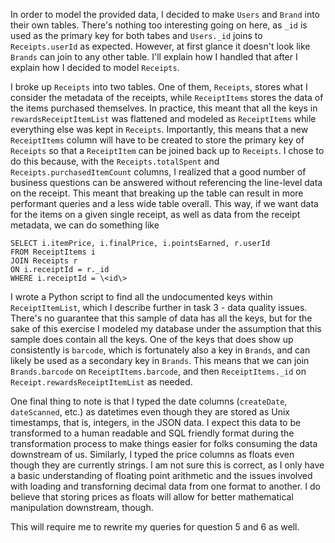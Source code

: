 In order to model the provided data, I decided to make `Users` and `Brand` into their own tables. There's nothing too interesting going on here, as `_id` is used as the primary key for both tabes and `Users._id` joins to `Receipts.userId` as expected. However, at first glance it doesn't look like `Brands` can join to any other table. I'll explain how I handled that after I explain how I decided to model `Receipts`.

I broke up `Receipts` into two tables. One of them, `Receipts`, stores what I consider the metadata of the receipts, while `ReceiptItems` stores the data of the items purchased themselves. In practice, this meant that all the keys in `rewardsReceiptItemList` was flattened and modeled as `ReceiptItems` while everything else was kept in `Receipts`. Importantly, this means that a new `ReceiptItems` column will have to be created to store the primary key of `Receipts` so that a `ReceiptItem` can be joined back up to `Receipts`. I chose to do this because, with the `Receipts.totalSpent` and `Receipts.purchasedItemCount` columns, I realized that a good number of business questions can be answered without referencing the line-level data on the receipt. This meant that breaking up the table can result in more performant queries and a less wide table overall. This way, if we want data for the items on a given single receipt, as well as data from the receipt metadata, we can do something like

```mysql
SELECT i.itemPrice, i.finalPrice, i.pointsEarned, r.userId
FROM ReceiptItems i
JOIN Receipts r
ON i.receiptId = r._id
WHERE i.receiptId = \<id\>
```

I wrote a Python script to find all the undocumented keys within `ReceiptItemList`, which I describe further in task 3 - data quality issues. There's no guarantee that this sample of data has all the keys, but for the sake of this exercise I modeled my database under the assumption that this sample does contain all the keys. One of the keys that does show up consistently is `barcode`, which is fortunately also a key in `Brands`, and can likely be used as a secondary key in `Brands`. This means that we can join `Brands.barcode` on `ReceiptItems.barcode`, and then `ReceiptItems._id` on `Receipt.rewardsReceiptItemList` as needed.

One final thing to note is that I typed the date columns (`createDate`, `dateScanned`, etc.) as datetimes even though they are stored as Unix timestamps, that is, integers, in the JSON data. I expect this data to be transformed to a human readable and SQL friendly format during the transformation process to make things easier for folks consuming the data downstream of us. Similarly, I typed the price columns as floats even though they are currently strings. I am not sure this is correct, as I only have a basic understanding of floating point arithmetic and the issues involved with loading and transforning decimal data from one format to another. I do believe that storing prices as floats will allow for better mathematical manipulation downstream, though.



This will require me to rewrite my queries for question 5 and 6 as well.

